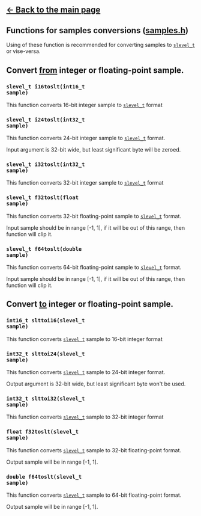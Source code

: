 ## [<- Back to the main page](../main.md)

## Functions for samples conversions ([samples.h](../samples.h))

Using of these function is recommended for converting samples to [<code>slevel_t</code>](../architecture.md#library-architecture) or vise-versa.

## Convert <u>from</u> integer or floating-point sample.

### <code>slevel_t i16toslt(int16_t sample)</code>
This function converts 16-bit integer sample to [<code>slevel_t</code>](../architecture.md#library-architecture) format

### <code>slevel_t i24toslt(int32_t sample)</code>
This function converts 24-bit integer sample to [<code>slevel_t</code>](../architecture.md#library-architecture) format.

Input argument is 32-bit wide, but least significant byte will be zeroed.

### <code>slevel_t i32toslt(int32_t sample)</code>
This function converts 32-bit integer sample to [<code>slevel_t</code>](../architecture.md#library-architecture) format

### <code>slevel_t f32toslt(float sample)</code>
This function converts 32-bit floating-point sample to [<code>slevel_t</code>](../architecture.md#library-architecture) format.

Input sample should be in range [-1, 1], if it will be out of this range, then function will clip it.

### <code>slevel_t f64toslt(double sample)</code>
This function converts 64-bit floating-point sample to [<code>slevel_t</code>](../architecture.md#library-architecture) format.

Input sample should be in range [-1, 1], if it will be out of this range, then function will clip it.

## Convert <u>to</u> integer or floating-point sample.

### <code>int16_t slttoi16(slevel_t sample)</code>
This function converts [<code>slevel_t</code>](../architecture.md#library-architecture) sample to 16-bit integer format

### <code>int32_t slttoi24(slevel_t sample)</code>
This function converts [<code>slevel_t</code>](../architecture.md#library-architecture) sample to 24-bit integer format.

Output argument is 32-bit wide, but least significant byte won't be used.

### <code>int32_t slttoi32(slevel_t sample)</code>
This function converts [<code>slevel_t</code>](../architecture.md#library-architecture) sample to 32-bit integer format

### <code>float f32toslt(slevel_t sample)</code>
This function converts [<code>slevel_t</code>](../architecture.md#library-architecture) sample to 32-bit floating-point format.

Output sample will be in range [-1, 1].

### <code>double f64toslt(slevel_t sample)</code>
This function converts [<code>slevel_t</code>](../architecture.md#library-architecture) sample to 64-bit floating-point format.

Output sample will be in range [-1, 1].